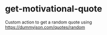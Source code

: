 # get-motivational-quote
Custom action to get a random quote using https://dummyjson.com/quotes/random
